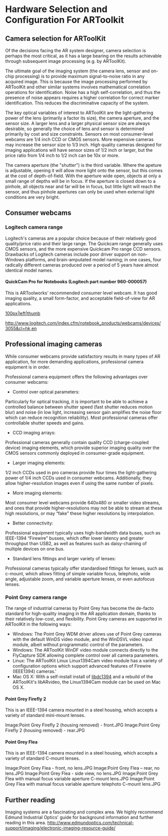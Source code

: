 # Hardware Selection and Configuration For ARToolkit

## Camera selection for ARToolKit

Of the decisions facing the AR system designer, camera selection is perhaps the most critical, as it has a large bearing on the results achievable through subsequent image processing (e.g. by ARToolKit).

The ultimate goal of the imaging system (the camera lens, sensor and on-chip processing) is to provide maximum signal-to-noise ratio in any acquired image. This is because the image processing performed by ARToolKit and other similar systems involves mathematical correlation operations for identification. Noise has a high self-correlation, and thus the presence of noise appears requires a higher correlation for correct marker identification. This reduces the discriminative capacity of the system.

The key optical variables of interest to ARToolKit are the light-gathering power of the lens (primarily a factor its size), the camera aperture, and the sensor size. A larger lens and a larger physical sensor size are always desirable, so generally the choice of lens and sensor is determined primarily by cost and size constraints. Sensors on most consumer-level webcams are 1/4 inch CCD or CMOS sensors. More expensive cameras may increase the sensor size to 1/3 inch. High quality cameras designed for imaging applications will have sensor sizes of 1/2 inch or larger, but the price ratio from 1/4 inch to 1/2 inch can be 10x or more.

The camera aperture (the "shutter") is the third variable. Where the apeture is adjustable, opening it will allow more light onto the sensor, but this comes at the cost of depth-of-field. With the aperture wide open, objects at only a small range of depths will be in focus. If the aperture is closed down to a pinhole, all objects near and far will be in focus, but little light will reach the sensor, and thus pinhole apertures can only be used when external light conditions are very bright.

## Consumer webcams

### Logitech camera range

Logitech's cameras are a popular choice because of their relatively good quality/price ratio and their large range. The Quickcam range generally uses CMOS sensors, and the more expensive Quickcam Pro range CCD sensors. Drawbacks of Logitech cameras include poor driver support on non-Windows platforms, and brain-amputated model naming; in one cases, four radically different cameras produced over a period of 5 years have almost identical model names.

#### QuickCam Pro for Notebooks (Logitech part number 960-000057)

This is ARToolworks' recommended consumer level webcam. It has good imaging quality, a small form-factor, and acceptable field-of-view for AR applications.

[100px|left|thumb](/Image:Logitech_QuickCam_Pro_for_Notebooks_(960-000057)_front.png "wikilink")

<http://www.logitech.com/index.cfm/notebook_products/webcams/devices/3055&cl=hk,en>

## Professional imaging cameras

While consumer webcams provide satisfactory results in many types of AR application, for more demanding applications, professional camera equipment is in order.

Professional camera equipment offers the following advantages over consumer webcams:

- Control over optical parameters:

Particularly for optical tracking, it is important to be able to achieve a controlled balance between shutter speed (fast shutter reduces motion blur) and noise (in low light, increasing sensor gain amplifies the noise floor which can reduce recognition reliability). Most professional cameras offer controllable shutter speeds and gains.

- CCD imaging arrays:

Professional cameras generally contain quality CCD (charge-coupled device) imaging elements, which provide superior imaging quality over the CMOS sensors commonly deployed in consumer-grade equipment.

- Larger imaging elements:

1/2 inch CCDs used in pro cameras provide four times the light-gathering power of 1/4 inch CCDs used in consumer webcams. Additionally, they allow higher-resolution images even if using the same number of pixels.

- More imaging elements:

Most consumer level webcams provide 640x480 or smaller video streams, and ones that provide higher-resolutions may not be able to stream at these high resolutions, or may “fake” these higher resolutions by interpolation.

- Better connectivity:

Professional equipment typically uses high-bandwidth data buses, such as IEEE-1394 “Firewire” busses, which offer lower latency and greater throughput than USB2, as well as features such as daisy-chaining of multiple devices on one bus.

- Standard lens fittings and larger variety of lenses:

Professional cameras typically offer standardised fittings for lenses, such as c-mount, which allows fitting of simple variable focus, telephoto, wide angle, adjustable zoom, and variable aperture lenses, or even autofocus lenses.

### Point Grey camera range

The range of industrial cameras by Point Grey has become the de-facto standard for high-quality imaging in the AR application domain, thanks to their relatively low-cost, and flexibility. Point Grey cameras are supported in ARToolKit in the following ways:

-   Windows: The Point Grey WDM driver allows use of Point Grey cameras with the default WinDS video module, and the WinDSVL video input module, albeit without programmatic control of the parameters.
-   Windows: The ARToolKit WinDF video module connects directly to the FlyCapture SDK allowing complete control over all camera parameters.
-   Linux: The ARToolKit Linux Linux1394Cam video module has a variety of configuration options which support advanced features of Firewire (IEEE1394) cameras.'
-   Mac OS X: With a self-install install of [libdc1394](http://damien.douxchamps.net/ieee1394/libdc1394/) and a rebuild of the ARToolKit's libARvideo, the Linux1394Cam module can be used on Mac OS X.

#### Point Grey Firefly 2

This is an IEEE-1394 camera mounted in a steel housing, which accepts a variety of standard mini-mount lenses.

Image:Point Grey Firefly 2 (housing removed) - front.JPG Image:Point Grey Firefly 2 (housing removed) - rear.JPG

#### Point Grey Flea

This is an IEEE-1394 camera mounted in a steel housing, which accepts a variety of standard C-mount lenses.

Image:Point Grey Flea - front, no lens.JPG
Image:Point Grey Flea – rear, no lens.JPG
Image:Point Grey Flea - side view, no lens.JPG
Image:Point Grey Flea with manual focus variable aperture C-mount lens.JPG
Image:Point Grey Flea with manual focus variable aperture telephoto C-mount lens.JPG

## Further reading

Imaging systems are a fascinating and complex area. We highly recommend Edmund Industrial Optics' guide for background information and further reading in this area. <http://www.edmundoptics.com/technical-support/imaging/electronic-imaging-resource-guide/>